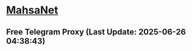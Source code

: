 
# [MahsaNet](https://t.me/mahsa_net)
## Free Telegram Proxy (Last Update: 2025-06-26 04:38:43)

    